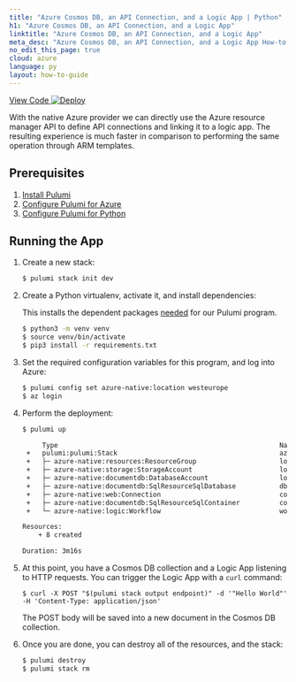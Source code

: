 ```yaml
---
title: "Azure Cosmos DB, an API Connection, and a Logic App | Python"
h1: "Azure Cosmos DB, an API Connection, and a Logic App"
linktitle: "Azure Cosmos DB, an API Connection, and a Logic App"
meta_desc: "Azure Cosmos DB, an API Connection, and a Logic App How-to Guide using Python"
no_edit_this_page: true
cloud: azure
language: py
layout: how-to-guide
---
```


<!-- WARNING: this page was generated by a tool. Do not edit it by hand. -->
<!-- To change it, please see https://github.com/pulumi/docs/tree/master/tools/mktutorial. -->

<p class="mb-4 flex">
    <a class="flex flex-wrap items-center rounded text-xs text-white bg-blue-600 border-2 border-blue-600 px-2 mr-2 whitespace-no-wrap hover:text-white" style="height: 32px" href="https://github.com/pulumi/examples/tree/master/azure-py-cosmosdb-logicapp" target="_blank">
        <span><i class="fab fa-github pr-2"></i> View Code</span>
    </a>
    <a href="https://app.pulumi.com/new?template=https://github.com/pulumi/examples/blob/master/azure-py-cosmosdb-logicapp/README.md" target="_blank">
        <img src="https://get.pulumi.com/new/button.svg" alt="Deploy">
    </a>
</p>


With the native Azure provider we can directly use the Azure resource manager API to define API connections and linking it to a logic app. The resulting experience is much faster in comparison to performing the same operation through ARM templates.

## Prerequisites

1. [Install Pulumi](https://www.pulumi.com/docs/get-started/install/)
1. [Configure Pulumi for Azure](https://www.pulumi.com/docs/intro/cloud-providers/azure/setup/)
1. [Configure Pulumi for Python](https://www.pulumi.com/docs/intro/languages/python/)

## Running the App

1. Create a new stack:

    ```sh
    $ pulumi stack init dev
    ```

1. Create a Python virtualenv, activate it, and install dependencies:

   This installs the dependent packages [needed](https://www.pulumi.com/docs/intro/concepts/how-pulumi-works/) for our Pulumi program.

    ```bash
    $ python3 -m venv venv
    $ source venv/bin/activate
    $ pip3 install -r requirements.txt
    ```

1. Set the required configuration variables for this program, and log into Azure:

    ```bash
    $ pulumi config set azure-native:location westeurope
    $ az login
    ```

1. Perform the deployment:

    ```sh
    $ pulumi up

         Type                                                        Name                         Status      
     +   pulumi:pulumi:Stack                                         azure-cosmosdb-logicapp-dev  created     
     +   ├─ azure-native:resources:ResourceGroup                     logicappdemo-rg              created     
     +   ├─ azure-native:storage:StorageAccount                      logicappdemosa               created     
     +   ├─ azure-native:documentdb:DatabaseAccount                  logicappdemo-cdb             created     
     +   ├─ azure-native:documentdb:SqlResourceSqlDatabase           db                           created     
     +   ├─ azure-native:web:Connection                              cosmosdbConnection           created     
     +   ├─ azure-native:documentdb:SqlResourceSqlContainer          container                    created     
     +   └─ azure-native:logic:Workflow                              workflow                     created     
 
    Resources:
        + 8 created

    Duration: 3m16s
    ```

1. At this point, you have a Cosmos DB collection and a Logic App listening to HTTP requests. You can trigger the Logic App with a `curl` command:

    ```
    $ curl -X POST "$(pulumi stack output endpoint)" -d '"Hello World"' -H 'Content-Type: application/json'
    ```

    The POST body will be saved into a new document in the Cosmos DB collection.

1. Once you are done, you can destroy all of the resources, and the stack:

    ```bash
    $ pulumi destroy
    $ pulumi stack rm
    ```


